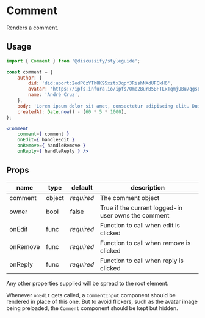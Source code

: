 # Comment

Renders a comment.

## Usage

```jsx
import { Comment } from '@discussify/styleguide';

const comment = {
    author: {
        did: 'did:uport:2odP6zYTh8K95xztx3qpf3RishNXdUFCkH6',
        avatar: 'https://ipfs.infura.io/ipfs/Qme2BurB5BFTLxTqmjUBu7qgsE96iCpf6iJD9MurhBRoSC',
        name: 'André Cruz',
    },
    body: 'Lorem ipsum dolor sit amet, consectetur adipiscing elit. Duis ut rhoncus orci. Nulla non malesuada augue.',
    createdAt: Date.now() - (60 * 5 * 1000),
};

<Comment
    comment={ comment }
    onEdit={ handleEdit }
    onRemove={ handleRemove }
    onReply={ handleReply } />
```

## Props

| name | type | default | description |
| ---- | ---- | ------- | ----------- |
| comment | object | *required* | The comment object |
| owner | bool | false | True if the current logged-in user owns the comment |
| onEdit | func | *required* | Function to call when edit is clicked |
| onRemove | func | *required* | Function to call when remove is clicked |
| onReply | func | *required* | Function to call when reply is clicked |

Any other properties supplied will be spread to the root element.

Whenever `onEdit` gets called, a `CommentInput` component should be rendered in place of this one. But to avoid flickers, such as the avatar image being preloaded, the `Comment` component should be kept but hidden.
